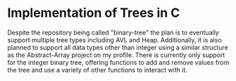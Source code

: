 # Implementation of Trees in C
Despite the repository being called "binary-tree" the plan is to eventually support multiple tree types including AVL and Heap.
Additionally, it is also planned to support all data types other than integer using a similar structure as the Abstract-Array project on my profile.
There is currently only support for the integer binary tree, offering functions to add and remove values from the tree and use a variety of other functions
to interact with it.

